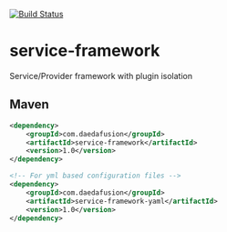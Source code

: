 [![Build Status](https://travis-ci.org/daedafusion/service-framework.svg?branch=master)](https://travis-ci.org/daedafusion/service-framework)

# service-framework
Service/Provider framework with plugin isolation

## Maven

```xml
<dependency>
    <groupId>com.daedafusion</groupId>
    <artifactId>service-framework</artifactId>
    <version>1.0</version>
</dependency>

<!-- For yml based configuration files -->
<dependency>
    <groupId>com.daedafusion</groupId>
    <artifactId>service-framework-yaml</artifactId>
    <version>1.0</version>
</dependency>
```
